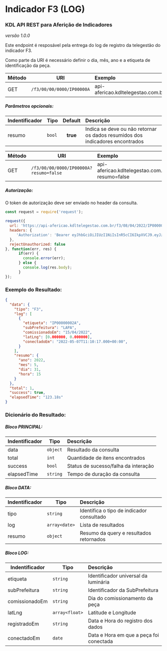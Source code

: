 # Indicador F3 (LOG)
### KDL API REST para Aferição de Indicadores
*versão 1.0.0*

Este endpoint é resposável pela entrega do log de registro da telegestão do indicador F3.

Como parte da URI é necessário definir o dia, mês, ano e a etiqueta de identificação da peça.

| Método | URI | Exemplo                                                    | 
| --- | --- | :-----------                                               | 
| GET | `/f3/00/00/0000/IP00000A` | api-afericao.kdltelegestao.com.br/f3/10/05/2022/IP00001A |

##### Parâmetros opcionais:
| Indentificador | Tipo   | Default   |  Descrição                                                                        | 
| -------------- | -------| :--------:| :------------------------------------------------------------------------------   | 
| resumo   | `bool`  |  **true** | Indica se deve ou não retornar os dados resumidos dos indicadores encontrados  |

| Método | URI | Exemplo                                                    | 
| --- | --- | :-----------                                               | 
| GET | `/f3/00/00/0000/IP00000A?resumo=false` | api-afericao.kdltelegestao.com.br/f3/10/05/2022/IP00001A?resumo=false |

##### Autorização:
O token de autorização deve ser enviado no header da consulta.
```javascript
const request = require('request');

request({
  url: 'https://api-afericao.kdltelegestao.com.br/f3/08/04/2022/IP00000A?hora=15',
  headers: {
     'Authorization': 'Bearer eyJhbGciOiJIUzI1NiIsInR5cCI6IkpXVCJ9.eyJzdWIiOiIxMjM0NTY3ODkwIiwibmFtZSI6IkpvaG4gRG9lIiwiaWF0IjoxNTE2MjM5MDIyfQ.SflKxwRJSMeKKF3QT4fwpMeJf36POk6yJV_adQssw5c'
  },
  rejectUnauthorized: false
}, function(err, res) {
      if(err) {
        console.error(err);
      } else {
        console.log(res.body);
      }
});
```

### Exemplo do Resultado:
``` json
{
  "data": {
    "tipo": "F3",
    "log": [
      {
        "etiqueta": "IP00000002A",
        "subPrefeitura": "LAPA",
        "comissionadoEm": "15/04/2022",
        "latLng": [0.000000, 0.000000],
        "conectadoEm": "2022-05-07T11:10:17.000+00:00",
      }
    ],
    "resumo": {
      "ano": 2022,
      "mes": 5,
      "dia": 31,
      "hora": 15
    }
  },
  "total": 1,
  "success": true,
  "elapsedTime": "123.18s"
}
```
### Dicionário do Resultado:
##### Bloco PRINCIPAL:
| Indentificador | Tipo | Descrição | 
| :------ | ---------| :------------------------------------------                 | 
| data   | `object` | Resultado da consulta                                        | 
| total  | `int`    | Quantidade de itens encontrados                              | 
| success| `bool`   | Status de sucesso/falha da interação                         | 
| elapsedTime   | `string` | Tempo de duração da consulta                          | 

##### Bloco DATA:
| Indentificador | Tipo | Descrição                                                | 
| :------ | ---------|  :------------------------------------------                | 
| tipo    | `string` | Identifica o tipo de indicador consultado                   | 
| log     | `array<date>` | Lista de resultados                                    | 
| resumo  | `object` | Resumo da query e resultados retornados                     |  

##### Bloco LOG:
| Indentificador | Tipo | Descrição | 
| ------------------- | ------   | :------------------------------------------     | 
| etiqueta            | `string` | Identificador universal da luminária            | 
| subPrefeitura       | `string` | Identificador da SubPrefeitura                  | 
| comissionadoEm      | `string` | Dia do comissionamento da peça                  | 
| latLng              | `array<float>` | Latitude e Longitude                            | 
| registradoEm        | `string` | Data e Hora do registro dos dados               | 
| conectadoEm         | `date` | Data e Hora em que a peça foi conectada           | 